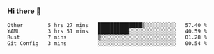 ### Hi there 👋

<!--
**yeya24/yeya24** is a ✨ _special_ ✨ repository because its `README.md` (this file) appears on your GitHub profile.

Here are some ideas to get you started:

- 🔭 I’m currently working on ...
- 🌱 I’m currently learning ...
- 👯 I’m looking to collaborate on ...
- 🤔 I’m looking for help with ...
- 💬 Ask me about ...
- 📫 How to reach me: ...
- 😄 Pronouns: ...
- ⚡ Fun fact: ...
-->

<!--START_SECTION:waka-->
```text
Other        5 hrs 27 mins   ██████████████▒░░░░░░░░░░   57.40 % 
YAML         3 hrs 51 mins   ██████████░░░░░░░░░░░░░░░   40.59 % 
Rust         7 mins          ▒░░░░░░░░░░░░░░░░░░░░░░░░   01.28 % 
Git Config   3 mins          ░░░░░░░░░░░░░░░░░░░░░░░░░   00.54 % 
```
<!--END_SECTION:waka-->
